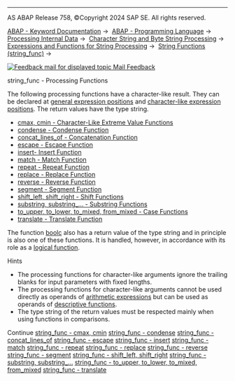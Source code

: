   

* * *

AS ABAP Release 758, ©Copyright 2024 SAP SE. All rights reserved.

[ABAP - Keyword Documentation](https://help.sap.com/doc/abapdocu_latest_index_htm/latest/en-US/abenabap.htm) →  [ABAP - Programming Language](https://help.sap.com/doc/abapdocu_latest_index_htm/latest/en-US/abenabap_reference.htm) →  [Processing Internal Data](https://help.sap.com/doc/abapdocu_latest_index_htm/latest/en-US/abenabap_data_working.htm) →  [Character String and Byte String Processing](https://help.sap.com/doc/abapdocu_latest_index_htm/latest/en-US/abenabap_data_string.htm) →  [Expressions and Functions for String Processing](https://help.sap.com/doc/abapdocu_latest_index_htm/latest/en-US/abenstring_processing_expr_func.htm) →  [String Functions (string\_func)](https://help.sap.com/doc/abapdocu_latest_index_htm/latest/en-US/abenstring_functions.htm) → 

 [![](Mail.gif?object=Mail.gif "Feedback mail for displayed topic") Mail Feedback](mailto:f1_help@sap.com?subject=Feedback%20on%20ABAP%20Documentation&body=Document:%20string_func%20-%20Processing%20Functions%2C%20ABENPROCESS_FUNCTIONS%2C%20758%0D%0A%0D%0AError:%0D%0A%0D%0A%0D%0A%0D%0ASuggestion%20for%20improvement:)

string\_func - Processing Functions

The following processing functions have a character-like result. They can be declared at [general expression positions](https://help.sap.com/doc/abapdocu_latest_index_htm/latest/en-US/abengeneral_expr_position_glosry.htm "Glossary Entry") and [character-like expression positions](https://help.sap.com/doc/abapdocu_latest_index_htm/latest/en-US/abencharlike_expr_position_glosry.htm "Glossary Entry"). The return values have the type string.

-   [cmax, cmin - Character-Like Extreme Value Functions](https://help.sap.com/doc/abapdocu_latest_index_htm/latest/en-US/abencmax_cmin_functions.htm)
-   [condense - Condense Function](https://help.sap.com/doc/abapdocu_latest_index_htm/latest/en-US/abencondense_functions.htm)
-   [concat\_lines\_of - Concatenation Function](https://help.sap.com/doc/abapdocu_latest_index_htm/latest/en-US/abenconcatenation_functions.htm)
-   [escape - Escape Function](https://help.sap.com/doc/abapdocu_latest_index_htm/latest/en-US/abenescape_functions.htm)
-   [insert\- Insert Function](https://help.sap.com/doc/abapdocu_latest_index_htm/latest/en-US/abeninsert_functions.htm)
-   [match - Match Function](https://help.sap.com/doc/abapdocu_latest_index_htm/latest/en-US/abenmatch_functions.htm)
-   [repeat - Repeat Function](https://help.sap.com/doc/abapdocu_latest_index_htm/latest/en-US/abenrepeat_functions.htm)
-   [replace - Replace Function](https://help.sap.com/doc/abapdocu_latest_index_htm/latest/en-US/abenreplace_functions.htm)
-   [reverse - Reverse Function](https://help.sap.com/doc/abapdocu_latest_index_htm/latest/en-US/abenreverse_functions.htm)
-   [segment - Segment Function](https://help.sap.com/doc/abapdocu_latest_index_htm/latest/en-US/abensegment_functions.htm)
-   [shift\_left, shift\_right - Shift Functions](https://help.sap.com/doc/abapdocu_latest_index_htm/latest/en-US/abenshift_functions.htm)
-   [substring, substring\_... - Substring Functions](https://help.sap.com/doc/abapdocu_latest_index_htm/latest/en-US/abensubstring_functions.htm)
-   [to\_upper, to\_lower, to\_mixed, from\_mixed - Case Functions](https://help.sap.com/doc/abapdocu_latest_index_htm/latest/en-US/abencase_functions.htm)
-   [translate - Translate Function](https://help.sap.com/doc/abapdocu_latest_index_htm/latest/en-US/abentranslate_functions.htm)

The function [boolc](https://help.sap.com/doc/abapdocu_latest_index_htm/latest/en-US/abenboole_functions.htm) also has a return value of the type string and in principle is also one of these functions. It is handled, however, in accordance with its role as a [logical function](https://help.sap.com/doc/abapdocu_latest_index_htm/latest/en-US/abenlogic_function_glosry.htm "Glossary Entry").

Hints

-   The processing functions for character-like arguments ignore the trailing blanks for input parameters with fixed lengths.
-   The processing functions for character-like arguments cannot be used directly as operands of [arithmetic expressions](https://help.sap.com/doc/abapdocu_latest_index_htm/latest/en-US/abenarithmetic_expression_glosry.htm "Glossary Entry") but can be used as operands of [descriptive functions](https://help.sap.com/doc/abapdocu_latest_index_htm/latest/en-US/abendescriptive_functions.htm).
-   The type string of the return values must be respected mainly when using functions in comparisons.

Continue
[string\_func - cmax, cmin](https://help.sap.com/doc/abapdocu_latest_index_htm/latest/en-US/abencmax_cmin_functions.htm)
[string\_func - condense](https://help.sap.com/doc/abapdocu_latest_index_htm/latest/en-US/abencondense_functions.htm)
[string\_func - concat\_lines\_of](https://help.sap.com/doc/abapdocu_latest_index_htm/latest/en-US/abenconcatenation_functions.htm)
[string\_func - escape](https://help.sap.com/doc/abapdocu_latest_index_htm/latest/en-US/abenescape_functions.htm)
[string\_func - insert](https://help.sap.com/doc/abapdocu_latest_index_htm/latest/en-US/abeninsert_functions.htm)
[string\_func - match](https://help.sap.com/doc/abapdocu_latest_index_htm/latest/en-US/abenmatch_functions.htm)
[string\_func - repeat](https://help.sap.com/doc/abapdocu_latest_index_htm/latest/en-US/abenrepeat_functions.htm)
[string\_func - replace](https://help.sap.com/doc/abapdocu_latest_index_htm/latest/en-US/abenreplace_functions.htm)
[string\_func - reverse](https://help.sap.com/doc/abapdocu_latest_index_htm/latest/en-US/abenreverse_functions.htm)
[string\_func - segment](https://help.sap.com/doc/abapdocu_latest_index_htm/latest/en-US/abensegment_functions.htm)
[string\_func - shift\_left, shift\_right](https://help.sap.com/doc/abapdocu_latest_index_htm/latest/en-US/abenshift_functions.htm)
[string\_func - substring, substring\_...](https://help.sap.com/doc/abapdocu_latest_index_htm/latest/en-US/abensubstring_functions.htm)
[string\_func - to\_upper, to\_lower, to\_mixed, from\_mixed](https://help.sap.com/doc/abapdocu_latest_index_htm/latest/en-US/abencase_functions.htm)
[string\_func - translate](https://help.sap.com/doc/abapdocu_latest_index_htm/latest/en-US/abentranslate_functions.htm)